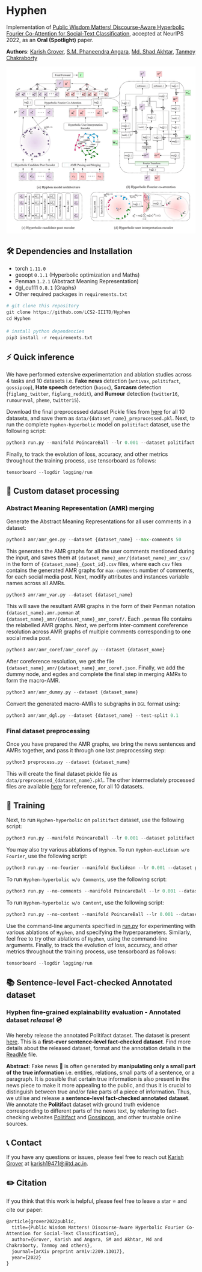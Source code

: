 # Hyphen

Implementation of [Public Wisdom Matters! Discourse-Aware Hyperbolic Fourier Co-Attention for Social-Text Classification](https://arxiv.org/abs/2209.13017), accepted at NeurIPS 2022, as an **Oral (Spotlight)** paper. 

**Authors**: [Karish Grover](https://karish-grover.github.io/), [S.M. Phaneendra Angara](https://www.linkedin.com/in/s-m-phaneendra-angara-9b94266), [Md. Shad Akhtar](http://faculty.iiitd.ac.in/~shad.akhtar/), [Tanmoy Chakraborty](https://www.tanmoychak.com/)

<p align="center">
  <img width="800px" src="img/model.png" >
</p>

## 🛠 Dependencies and Installation

- torch `1.11.0`
- geoopt `0.1.1` (Hyperbolic optimization and Maths)
- Penman `1.2.1` (Abstract Meaning Representation)
- dgl_cu111 `0.8.1` (Graphs)
- Other required packages in `requirements.txt`

```python
# git clone this repository
git clone https://github.com/LCS2-IIITD/Hyphen
cd Hyphen

# install python dependencies
pip3 install -r requirements.txt
```
## ⚡️ Quick inference

We have performed extensive experimentation and ablation studies across 4 tasks and 10 datasets i.e. **Fake news** detection (`antivax`, `politifact`, `gossipcop`), **Hate speech** detection (`hasoc`), **Sarcasm** detection (`figlang_twitter`, `figlang_reddit`), and **Rumour** detection (`twitter16`, `rumoureval`, `pheme`, `twitter15`). 

Download the final preprocessed dataset Pickle files from [here]() for all 10 datasets, and save them as `data/{dataset_name}_preprocessed.pkl`. Next, to run the complete `Hyphen-hyperbolic` model on `politifact` dataset, use the following script:

```python
python3 run.py --manifold PoincareBall --lr 0.001 --dataset politifact  --batch-size 32 --epochs 5 --max-sents 20 --max-coms 10 --max-com-len 10 --max-sent-len 10 --log-path logging/run
```

Finally, to track the evolution of loss, accuracy, and other metrics throughout the training process, use tensorboard as follows:

```python
tensorboard --logdir logging/run
```

## 🛃 Custom dataset processing

### Abstract Meaning Representation (AMR) merging
Generate the Abstract Meaning Representations for all user comments in a dataset:
```python
python3 amr/amr_gen.py --dataset {dataset_name} --max-comments 50
```
This generates the AMR graphs for all the user comments mentioned during the input, and saves them at `{dataset_name}_amr/{dataset_name}_amr_csv/` in the form of `{dataset_name}_{post_id}.csv` files, where each `csv` files contains the generated AMR graphs for `max-comments` number of comments, for each social media post. Next, modify attributes and instances variable names across all AMRs.
```python
python3 amr/amr_var.py --dataset {dataset_name}
```

This will save the resultant AMR graphs in the form of their Penman notation `{dataset_name}.amr.penman` at `{dataset_name}_amr/{dataset_name}_amr_coref/`. Each `.penman` file contains the relabelled AMR graphs. Next, we perform inter-comment coreference resolution across AMR graphs of multiple comments corresponding to one social media post.

```python
python3 amr/amr_coref/amr_coref.py --dataset {dataset_name}
```

After coreference resolution, we get the file `{dataset_name}_amr/{dataset_name}_amr_coref.json`. Finally, we add the dummy node, and egdes and complete the final step in merging AMRs to form the macro-AMR. 

```python
python3 amr/amr_dummy.py --dataset {dataset_name}
```

Convert the generated macro-AMRs to subgraphs in `DGL` format using:
```python
python3 amr/amr_dgl.py --dataset {dataset_name} --test-split 0.1
```

### Final dataset preprocessing
Once you have prepared the AMR graphs, we bring the news sentences and AMRs together, and pass it through one last preprocessing step:

```python
python3 preprocess.py --dataset {dataset_name}
```

This will create the final dataset pickle file as `data/preprocessed_{dataset_name}.pkl`. The other intermediately processed files are available [here]() for reference, for all 10 datasets.

## 🔂 Training

Next, to run `Hyphen-hyperbolic` on  `politifact` dataset, use the following script:

```python
python3 run.py --manifold PoincareBall --lr 0.001 --dataset politifact  --batch-size 32 --epochs 5 --max-sents 20 --max-coms 10 --max-com-len 10 --max-sent-len 10 --log-path logging/run
```

You may also try various ablations of `Hyphen`. To run `Hyphen-euclidean w/o Fourier`, use the following script:

```python
python3 run.py --no-fourier --manifold Euclidean --lr 0.001 --dataset politifact  --batch-size 32 --epochs 5 --max-sents 20 --max-coms 10 --max-com-len 10 --max-sent-len 10 --log-path logging/run
```

To run `Hyphen-hyperbolic w/o Comments`, use the following script:

```python
python3 run.py --no-comments --manifold PoincareBall --lr 0.001 --dataset politifact  --batch-size 32 --epochs 5 --max-sents 20 --max-coms 10 --max-com-len 10 --max-sent-len 10 --log-path logging/run
```
To run `Hyphen-hyperbolic w/o Content`, use the following script:

```python
python3 run.py --no-content --manifold PoincareBall --lr 0.001 --dataset politifact  --batch-size 32 --epochs 5 --max-sents 20 --max-coms 10 --max-com-len 10 --max-sent-len 10 --log-path logging/run
```

Use the command-line arguments specified in [run.py](run.py) for experimenting with various ablations of `Hyphen`, and specifying the hyperparameters. Similarly, feel free to try other ablations of `Hyphen`, using the command-line arguments. Finally, to track the evolution of loss, accuracy, and other metrics throughout the training process, use tensorboard as follows:

```python
tensorboard --logdir logging/run
```

## 📚 Sentence-level Fact-checked Annotated dataset
### Hyphen fine-grained explainability evaluation - Annotated dataset *release*! 💿
 
We hereby release the annotated Politifact dataset. The dataset is present [here](annotation). This is a **first-ever sentence-level fact-checked dataset**. Find more details about the released dataset, format and the annotation details in the [ReadMe](annotation/annotation.md) file. 

**Abstract**: Fake news 📰 is often generated by **manipulating only a small part of the true information** i.e. entities, relations, small parts of a sentence, or a paragraph. It is possible that certain true information is also present in the news piece to make it more appealing to the public, and thus it is crucial to distinguish between true and/or fake parts of a piece of information. Thus, we utilise and release a **sentence-level fact-checked annotated dataset**. We annotate the **Politifact** dataset with ground truth evidence corresponding to different parts of the news text, by referring to fact-checking websites [Politifact](https://www.politifact.com/) and [Gossipcop](https://www.snopes.com/), and other trustable online sources. 

## 📞 Contact
If you have any questions or issues, please feel free to reach out [Karish Grover](https://karish-grover.github.io/) at <a href="mailto:karish19471@iiitd.ac.in">karish19471@iiitd.ac.in</a>.

## ✏️ Citation

If you think that this work is helpful, please feel free to leave a star ⭐️ and cite our paper:

```
@article{grover2022public,
  title={Public Wisdom Matters! Discourse-Aware Hyperbolic Fourier Co-Attention for Social-Text Classification},
  author={Grover, Karish and Angara, SM and Akhtar, Md and Chakraborty, Tanmoy and others},
  journal={arXiv preprint arXiv:2209.13017},
  year={2022}
}
```